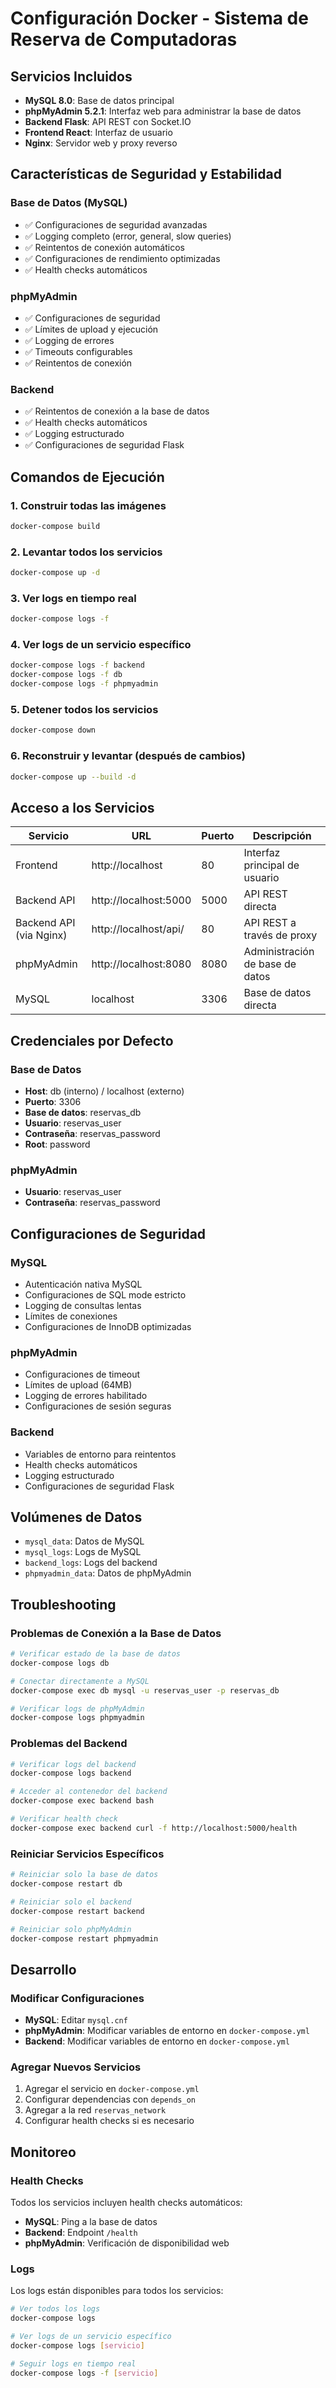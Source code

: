 # Configuración Docker - Sistema de Reserva de Computadoras

## Servicios Incluidos

- **MySQL 8.0**: Base de datos principal
- **phpMyAdmin 5.2.1**: Interfaz web para administrar la base de datos
- **Backend Flask**: API REST con Socket.IO
- **Frontend React**: Interfaz de usuario
- **Nginx**: Servidor web y proxy reverso

## Características de Seguridad y Estabilidad

### Base de Datos (MySQL)
- ✅ Configuraciones de seguridad avanzadas
- ✅ Logging completo (error, general, slow queries)
- ✅ Reintentos de conexión automáticos
- ✅ Configuraciones de rendimiento optimizadas
- ✅ Health checks automáticos

### phpMyAdmin
- ✅ Configuraciones de seguridad
- ✅ Límites de upload y ejecución
- ✅ Logging de errores
- ✅ Timeouts configurables
- ✅ Reintentos de conexión

### Backend
- ✅ Reintentos de conexión a la base de datos
- ✅ Health checks automáticos
- ✅ Logging estructurado
- ✅ Configuraciones de seguridad Flask

## Comandos de Ejecución

### 1. Construir todas las imágenes
```bash
docker-compose build
```

### 2. Levantar todos los servicios
```bash
docker-compose up -d
```

### 3. Ver logs en tiempo real
```bash
docker-compose logs -f
```

### 4. Ver logs de un servicio específico
```bash
docker-compose logs -f backend
docker-compose logs -f db
docker-compose logs -f phpmyadmin
```

### 5. Detener todos los servicios
```bash
docker-compose down
```

### 6. Reconstruir y levantar (después de cambios)
```bash
docker-compose up --build -d
```

## Acceso a los Servicios

| Servicio | URL | Puerto | Descripción |
|----------|-----|--------|-------------|
| Frontend | http://localhost | 80 | Interfaz principal de usuario |
| Backend API | http://localhost:5000 | 5000 | API REST directa |
| Backend API (via Nginx) | http://localhost/api/ | 80 | API REST a través de proxy |
| phpMyAdmin | http://localhost:8080 | 8080 | Administración de base de datos |
| MySQL | localhost | 3306 | Base de datos directa |

## Credenciales por Defecto

### Base de Datos
- **Host**: db (interno) / localhost (externo)
- **Puerto**: 3306
- **Base de datos**: reservas_db
- **Usuario**: reservas_user
- **Contraseña**: reservas_password
- **Root**: password

### phpMyAdmin
- **Usuario**: reservas_user
- **Contraseña**: reservas_password

## Configuraciones de Seguridad

### MySQL
- Autenticación nativa MySQL
- Configuraciones de SQL mode estricto
- Logging de consultas lentas
- Límites de conexiones
- Configuraciones de InnoDB optimizadas

### phpMyAdmin
- Configuraciones de timeout
- Límites de upload (64MB)
- Logging de errores habilitado
- Configuraciones de sesión seguras

### Backend
- Variables de entorno para reintentos
- Health checks automáticos
- Logging estructurado
- Configuraciones de seguridad Flask

## Volúmenes de Datos

- `mysql_data`: Datos de MySQL
- `mysql_logs`: Logs de MySQL
- `backend_logs`: Logs del backend
- `phpmyadmin_data`: Datos de phpMyAdmin

## Troubleshooting

### Problemas de Conexión a la Base de Datos
```bash
# Verificar estado de la base de datos
docker-compose logs db

# Conectar directamente a MySQL
docker-compose exec db mysql -u reservas_user -p reservas_db

# Verificar logs de phpMyAdmin
docker-compose logs phpmyadmin
```

### Problemas del Backend
```bash
# Verificar logs del backend
docker-compose logs backend

# Acceder al contenedor del backend
docker-compose exec backend bash

# Verificar health check
docker-compose exec backend curl -f http://localhost:5000/health
```

### Reiniciar Servicios Específicos
```bash
# Reiniciar solo la base de datos
docker-compose restart db

# Reiniciar solo el backend
docker-compose restart backend

# Reiniciar solo phpMyAdmin
docker-compose restart phpmyadmin
```

## Desarrollo

### Modificar Configuraciones
- **MySQL**: Editar `mysql.cnf`
- **phpMyAdmin**: Modificar variables de entorno en `docker-compose.yml`
- **Backend**: Modificar variables de entorno en `docker-compose.yml`

### Agregar Nuevos Servicios
1. Agregar el servicio en `docker-compose.yml`
2. Configurar dependencias con `depends_on`
3. Agregar a la red `reservas_network`
4. Configurar health checks si es necesario

## Monitoreo

### Health Checks
Todos los servicios incluyen health checks automáticos:
- **MySQL**: Ping a la base de datos
- **Backend**: Endpoint `/health`
- **phpMyAdmin**: Verificación de disponibilidad web

### Logs
Los logs están disponibles para todos los servicios:
```bash
# Ver todos los logs
docker-compose logs

# Ver logs de un servicio específico
docker-compose logs [servicio]

# Seguir logs en tiempo real
docker-compose logs -f [servicio]
``` 